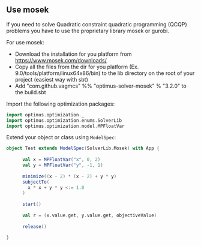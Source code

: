 ## Use mosek 

If you need to solve Quadratic constraint quadratic programming (QCQP) problems 
you have to use the proprietary library mosek or gurobi.

For use mosek:

- Download the installation for you platform from https://www.mosek.com/downloads/
- Copy all the files from the dir for you platform (Ex. 9.0/tools/platform/linux64x86/bin) 
to the lib directory on the root of your project (easiest way with sbt)
- Add  "com.github.vagmcs" %% "optimus-solver-mosek" % "3.2.0" to the build.sbt

Import the following optimization packages:
```scala
import optimus.optimization._
import optimus.optimization.enums.SolverLib
import optimus.optimization.model.MPFloatVar
```

Extend your object or class using ``ModelSpec``:

```scala
object Test extends ModelSpec(SolverLib.Mosek) with App {
 
      val x = MPFloatVar("x", 0, 2)
      val y = MPFloatVar("y", -1, 1)
  
      minimize((x - 2) * (x - 2) + y * y)
      subjectTo(
        x * x + y * y <:= 1.0
      )
  
      start()
  
      val r = (x.value.get, y.value.get, objectiveValue)
  
      release()
    
}
```